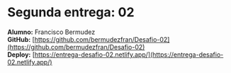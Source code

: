 # Segunda entrega: 02

**Alumno:** Francisco Bermudez  
**GitHub:** [https://github.com/bermudezfran/Desafio-02](https://github.com/bermudezfran/Desafio-02)  
**Deploy:** [https://entrega-desafio-02.netlify.app/](https://entrega-desafio-02.netlify.app/)
